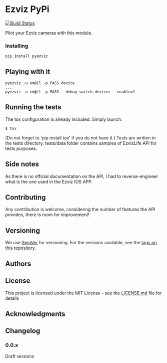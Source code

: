 # Ezviz PyPi

[![Build Status](https://travis-ci.org/BaQs/pyEzviz.svg?branch=master)](https://travis-ci.org/BaQs/pyEzviz)

Pilot your Ezviz cameras with this module.

### Installing


```
pip install pyezviz
```

## Playing with it

```
pyezviz -u em@il -p PASS device
...
pyezviz -u em@il -p PASS --debug switch_devices --enable=1
```

## Running the tests
The tox configuration is already included.
Simply launch:
```
$ tox
```

(Do not forget to 'pip install tox' if you do not have it.)
Tests are written in the tests directory.
tests/data folder contains samples of EzvizLife API for tests purposes.


## Side notes

As there is no official documentation on the API, I had to reverse-engineer what is the one used in the Ezviz IOS APP.


## Contributing

Any contribution is welcome, considering the number of features the API provides, there is room for improvement!

## Versioning

We use [SemVer](http://semver.org/) for versioning. For the versions available, see the [tags on this repository](https://github.com/baqs/pyEzviz/tags). 

## Authors

## License

This project is licensed under the MIT License - see the [LICENSE.md](LICENSE.md) file for details

## Acknowledgments


## Changelog


### 0.0.x
Draft versions

